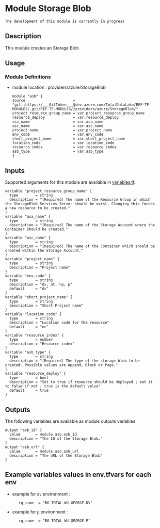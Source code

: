 # Module Storage Blob

`The development of this module is currently in progress`

## Description

This module creates an Storage Blob

## Usage

### Module Definitions

- module location : providers/azure/StorageBlob

  ```hcl
  module "asb" {
  source                      = "git::https://___GitToken___@dev.azure.com/TotalDataLake/REF-TF-MODULES/_git/REF-TF-MODULES//providers/azure/StorageBlob/"
  project_resource_group_name = var.project_resource_group_name
  resource_deploy             = var.resource_deploy
  asa_name                    = var.asa_name
  asc_name                    = var.asc_name
  project_name                = var.project_name
  env_code                    = var.env_code
  short_project_name          = var.short_project_name
  location_code               = var.location_code
  resource_index              = var.resource_index
  asb_type                    = var.asb_type
  }

  ```

## Inputs

Supported arguments for this module are available in [variables.tf](variables.tf).

```hcl
variable "project_resource_group_name" {
  type        = string
  description = "(Required) The name of the Resource Group in which the StorageBlob Services Server should be exist. Changing this forces a new resource to be created."
}
variable "asa_name" {
  type        = string
  description = "(Required) The name of the Storage Account where the Container should be created."
}
variable "asc_name" {
  type        = string
  description = "(Required) The name of the Container which should be created within the Storage Account."
}
variable "project_name" {
  type        = string
  description = "Project name"
}
variable "env_code" {
  type        = string
  description = "dv, at, hp, p"
  default     = "dv"
}
variable "short_project_name" {
  type        = string
  description = "Short Project name"
}
variable "location_code" {
  type        = string
  description = "Location code for the resource"
  default     = "ne"
}
variable "resource_index" {
  type        = number
  description = "Resource index"
}
variable "asb_type" {
  type        = string
  description = "(Required) The type of the storage blob to be created. Possible values are Append, Block or Page."
}
variable "resource_deploy" {
  type        = bool
  description = "Set to true if resource should be deployed ; set it to false if not ; true is the default value"
  default     = true
}
```

## Outputs

The following variables are available as module outputs variables

```hcl
output "asb_id" {
  value       = module.asb.asb_id
  description = "The ID of the Storage Blob."
}
output "asb_url" {
  value       = module.asb.asb_url
  description = "The URL of the Storage Blob"
}
```

## Example variables values in env.tfvars for each env

- example for `dv` environment :
  ```hcl
     rg_name  = "RG-TOTAL-WU-GEORGE-DV"
  ```
- example for `p` environment :
  ```hcl
     rg_name  = "RG-TOTAL-WU-GEORGE-P"
  ```
